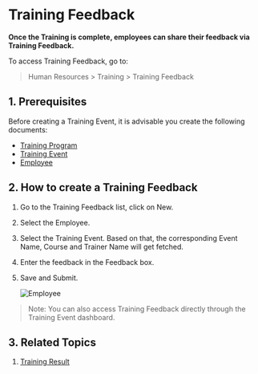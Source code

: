 # Training Feedback

**Once the Training is complete, employees can share their feedback via Training Feedback.**

To access Training Feedback, go to:
> Human Resources > Training > Training Feedback


## 1. Prerequisites

Before creating a Training Event, it is advisable you create the following documents:

* [Training Program](/docs/user/manual/en/human-resources/training-program)
* [Training Event](/docs/user/manual/en/human-resources/training-event)
* [Employee](/docs/user/manual/en/human-resources/employee)


## 2. How to create a Training Feedback

1. Go to the Training Feedback list, click on New.
1. Select the Employee.
1. Select the Training Event. Based on that, the corresponding Event Name, Course and Trainer Name will get fetched.
1. Enter the feedback in the Feedback box.
1. Save and Submit.

    <img class="screenshot" alt="Employee" src="{{docs_base_url}}/v12/assets/img/human-resources/training-feedback.png">

> Note: You can also access Training Feedback directly through the Training Event dashboard. 

## 3. Related Topics

1. [Training Result](/docs/user/manual/en/human-resources/training-result)